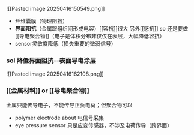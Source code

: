 

![[Pasted image 20250416150549.png]]


- 纤维囊膜（物理阻挡）
- **界面阻抗**（金属跟组织间形成电容）[[容抗]]很大
	另外[[感抗]]
	so 还是要做[[导电聚合物]]（电子是体积分布非仅仅在表层，大幅降低容抗）
- sensor灵敏度降低（损失重要的微弱信号）


### sol 降低界面阻抗--表面导电涂层
![[Pasted image 20250416162108.png]]

### [[金属材料]] or [[导电聚合物]]
金属只能传导电子，不能传导正负电荷；但聚合物可以


- polymer electrode
	about 电信号采集
- eye pressure sensor
	只是应变传感器，不涉及电荷传导（跨界面）
	